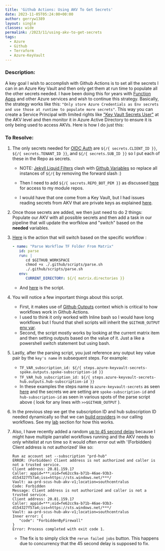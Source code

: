 ```yaml
---
title: 'Github Actions: Using AKV To Get Secrets'
date: 2023-11-05T05:24:00+00:00
author: gerryw1389
layout: single
classes: wide
permalink: /2023/11/using-akv-to-get-secrets
tags:
  - Azure
  - Github
  - Terraform
  - Azure-KeyVault
---
```

<!--more-->

### Description:

A key goal I wish to accomplish with Github Actions is to set all the secrets I can in an Azure Key Vault and then only get them at run time to populate all the other secrets needed. I have been doing this for years with [Function Apps](https://automationadmin.com/2021/01/function-apps-get-secrets/) and other Azure services and wish to continue this strategy. Basically, the strategy works like this: `"Only store Azure Credentials as Env secrets and use those at runtime to populate more secrets"`. This way you can create a Service Principal with limited rights like ["Key Vault Secrets User"](https://learn.microsoft.com/en-us/azure/role-based-access-control/built-in-roles#key-vault-secrets-user) at the AKV level and then monitor it in Azure Active Directory to ensure it is only being used to access AKVs. Here is how I do just this:

### To Resolve:

1. The only secrets needed for [OIDC Auth](https://automationadmin.com/2023/08/setting-oidc-auth) are `${/{ secrets.CLIENT_ID }}`, `${/{ secrets.TENANT_ID }}`, and `${/{ secrets.SUB_ID }}` so I put each of these in the Repo as secrets. 

   - NOTE: [Jekyll Liquid Filters](https://jekyllrb.com/docs/liquid/filters/) clash with [Github Variables](https://docs.github.com/en/actions/learn-github-actions/variables#using-contexts-to-access-variable-values) so replace all instances of `${/{` by removing the forward slash :)

   - Then I need to add `${/{ secrets.REPO_BOT_PEM }}` as discussed [here](https://automationadmin.com/2023/07/create-repo-bot-for-tf-modules) for access to my module repos.

   - I would have that one come from a Key Vault, but I had issues reading secrets from AKV that are private keys as explained [here](https://automationadmin.com/2023/09/unable-to-load-priv-key-from-akv).

1. Once those secrets are added, we then just need to do 2 things: Populate our AKV with all possible secrets and then add a task in our pipeline that will update the worfklow and "switch" based on the **needed** variables.

1. [Here](https://github.com/AutomationAdmin-Com/sic.template/blob/484737f27f67780c6a35a5c7288a230efec4d5c7/.github/workflows/main.yml#L69) is the action that will switch based on the specific workflow :

   ```yaml
   - name: "Parse Workflow TF Folder From Matrix"
      id: parse
      run: |
         cd $GITHUB_WORKSPACE
         chmod +x ./.github/scripts/parse.sh
         ./.github/scripts/parse.sh
      env:
         CURRENT_DIRECTORY: ${/{ matrix.directories }}
   ```

   - And [here](https://github.com/AutomationAdmin-Com/sic.template/blob/main/.github/scripts/parse.sh) is the script.

1. You will notice a few important things about this script.

   - First, it makes use of [Github Outputs](https://docs.github.com/en/actions/using-jobs/defining-outputs-for-jobs#overview) context which is critical to how workflows work in Github Actions.
   - I used to think it only worked with Inline bash so I would have long workflows but I found that shell scripts will inherit the `$GITHUB_OUTPUT` [env var](https://docs.github.com/en/actions/learn-github-actions/variables#default-environment-variables).
   - Second, the script mostly works by looking at the current matrix item and then setting outputs based on the value of it. Just a like a powershell switch statement but using bash.

1. Lastly, after the parsing script, you just reference any output key value pair by the `key's name` in subsequent steps. For example:
   - `TF_VAR_subscription_id: ${/{ steps.azure-keyvault-secrets-spoke.outputs.spoke-subscription-id }}`
   - `TF_VAR_hub_subscription_id: ${/{ steps.azure-keyvault-secrets-hub.outputs.hub-subscription-id }}`
   - In these examples the steps name is `azure-keyvault-secrets` as seen [here](https://github.com/AutomationAdmin-Com/sic.template/blob/484737f27f67780c6a35a5c7288a230efec4d5c7/.github/workflows/main.yml#L112) and the secrets we are setting are `spoke-subscription-id` and `hub-subscription-id` as seen in various spots of the parse script above ( look for any lines with `>>$GITHUB_OUTPUT` ).

1. In the previous step we get the subscription ID and hub subscription ID needed dynamically so that we can [build providers](https://github.com/AutomationAdmin-Com/sic.mgmt/blob/4ad7fee18f3032ad14d011affb69e3fcb44c4498/config/prd/hub/scus/stage1/none/backend.tf#L61) in our calling workflows. See my [lab](https://automationadmin.com/lab/) section for how this works.

1. Also, I have recently added a random [up to 45 second delay](https://github.com/AutomationAdmin-Com/sic.template/blob/484737f27f67780c6a35a5c7288a230efec4d5c7/.github/workflows/main.yml#L101) because I might have multiple parrallel workflows running and the AKV needs to only whitelist at run time so it would often error out with '(Forbidden) Client address is not authorized' like so:

   ```escape
   Run az account set --subscription "prd-hub"
   ERROR: (Forbidden) Client address is not authorized and caller is not a trusted service.
   Client address: 20.81.159.17
   Caller: appid=***;oid=fe62cc9a-b71b-46ae-93b3-d154327f57a4;iss=https://sts.windows.net/***/
   Vault: aa-prd-scus-hub-akv-v1;location=southcentralus
   Code: Forbidden
   Message: Client address is not authorized and caller is not a trusted service.
   Client address: 20.81.159.17
   Caller: appid=***;oid=fe62cc9a-b71b-46ae-93b3-d154327f57a4;iss=https://sts.windows.net/***/
   Vault: aa-prd-scus-hub-akv-v1;location=southcentralus
   Inner error: {
      "code": "ForbiddenByFirewall"
   }
   Error: Process completed with exit code 1.
   ```

   - The fix is to simply click the `rerun failed jobs` button. This happens due to concurrency that the 45 second delay is supposed to fix.
